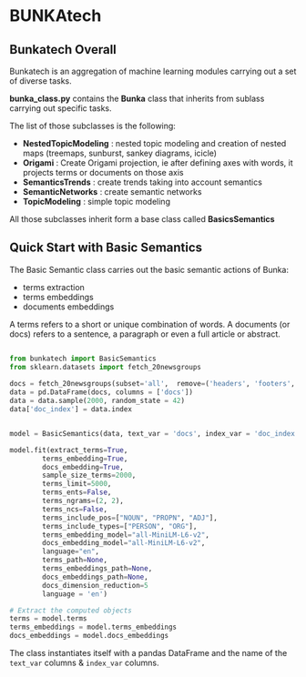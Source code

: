 # BUNKAtech

## Bunkatech Overall

Bunkatech is an aggregation of machine learning modules carrying out a set of diverse tasks.

**bunka_class.py** contains the **Bunka** class that inherits from sublass carrying out specific tasks.

The list of those subclasses is the following:

- **NestedTopicModeling** : nested topic modeling and creation of nested maps (treemaps, sunburst, sankey diagrams, icicle)
- **Origami** : Create Origami projection, ie after defining axes with words, it projects terms or documents on those axis
- **SemanticsTrends** : create trends taking into account semantics
- **SemanticNetworks** : create semantic networks
- **TopicModeling** : simple topic modeling

All those subclasses inherit form a base class called **BasicsSemantics**

## Quick Start with Basic Semantics

The Basic Semantic class carries out the basic semantic actions of Bunka:

- terms extraction
- terms embeddings
- documents embeddings

A terms refers to a short or unique combination of words. A documents (or docs) refers to a sentence, a paragraph or even a full article or abstract.

```python

from bunkatech import BasicSemantics
from sklearn.datasets import fetch_20newsgroups
 
docs = fetch_20newsgroups(subset='all',  remove=('headers', 'footers', 'quotes'))['data']
data = pd.DataFrame(docs, columns = ['docs'])
data = data.sample(2000, random_state = 42)
data['doc_index'] = data.index


model = BasicSemantics(data, text_var = 'docs', index_var = 'doc_index')

model.fit(extract_terms=True,
        terms_embedding=True,
        docs_embedding=True,
        sample_size_terms=2000,
        terms_limit=5000,
        terms_ents=False,
        terms_ngrams=(2, 2),
        terms_ncs=False,
        terms_include_pos=["NOUN", "PROPN", "ADJ"],
        terms_include_types=["PERSON", "ORG"],
        terms_embedding_model="all-MiniLM-L6-v2",
        docs_embedding_model="all-MiniLM-L6-v2",
        language="en",
        terms_path=None,
        terms_embeddings_path=None,
        docs_embeddings_path=None,
        docs_dimension_reduction=5
        language = 'en')

# Extract the computed objects
terms = model.terms
terms_embeddings = model.terms_embeddings
docs_embeddings = model.docs_embeddings

```

The class instantiates itself with a pandas DataFrame and the name of the `text_var` columns & `index_var` columns.
